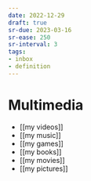 ```yaml
---
date: 2022-12-29
draft: true
sr-due: 2023-03-16
sr-ease: 250
sr-interval: 3
tags:
- inbox
- definition
---
```


# Multimedia

- [[my videos]]
- [[my music]]
- [[my games]]
- [[my books]]
- [[my movies]]
- [[my pictures]]